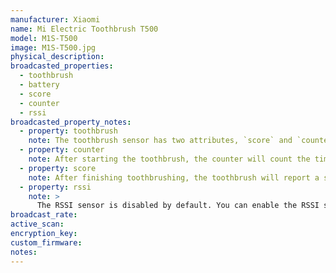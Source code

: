 ```yaml
---
manufacturer: Xiaomi
name: Mi Electric Toothbrush T500
model: M1S-T500
image: M1S-T500.jpg
physical_description:
broadcasted_properties:
  - toothbrush
  - battery
  - score
  - counter
  - rssi
broadcasted_property_notes:
  - property: toothbrush
    note: The toothbrush sensor has two attributes, `score` and `counter`
  - property: counter
    note: After starting the toothbrush, the counter will count the time you used your toothbrush
  - property: score
    note: After finishing toothbrushing, the toothbrush will report a score
  - property: rssi
    note: >
      The RSSI sensor is disabled by default. You can enable the RSSI sensor by going to `configuration`, `integrations`, select `devices` on the BLE monitor integration tile and select your device. Click on the `+1 disabled entity` to show the disabled sensor and select the disabled entity. Finally, click on `Enable entity` to enable it. 
broadcast_rate:
active_scan:
encryption_key:
custom_firmware:
notes:
---
```

